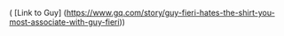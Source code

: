 ( [Link to Guy] (https://www.gq.com/story/guy-fieri-hates-the-shirt-you-most-associate-with-guy-fieri))
